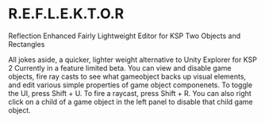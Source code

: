 # R.E.F.L.E.K.T.O.R
Reflection Enhanced Fairly Lightweight Editor for KSP Two Objects and Rectangles

All jokes aside, a quicker, lighter weight alternative to Unity Explorer for KSP 2
Currently in a feature limited beta. You can view and disable game objects, fire ray casts to see what gameobject backs up visual elements, and edit various simple properties of game object componenets.
To toggle the UI, press Shift + U. To fire a raycast, press Shift + R. You can also right click on a child of a game object in the left panel to disable that child game object.
